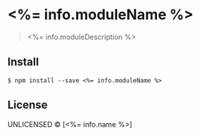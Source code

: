 # <%= info.moduleName %> 

> <%= info.moduleDescription %>


## Install

```
$ npm install --save <%= info.moduleName %>
```

## License

UNLICENSED © [<%= info.name %>]
